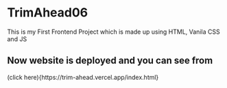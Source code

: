 # TrimAhead06
This is my First Frontend Project which is made up using HTML, Vanila CSS and JS

<h2>Now website is deployed and you can see from</h2>(click here){https://trim-ahead.vercel.app/index.html}
